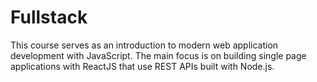 # Fullstack
This course serves as an introduction to modern web application development with JavaScript. The main focus is on building single page applications with ReactJS that use REST APIs built with Node.js.
